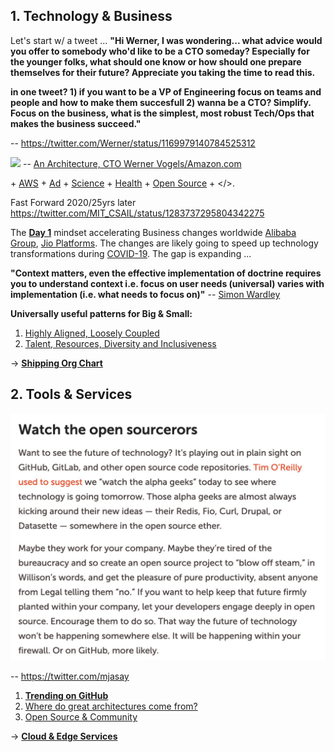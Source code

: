 ## 1. Technology & Business

Let's start w/ a tweet ...
**"Hi Werner, I was wondering... what advice would you offer to somebody who'd like to be a CTO someday? Especially for the younger folks, what should one know or how should one prepare themselves for their future? Appreciate you taking the time to read this.**

**in one tweet? 1) if you want to be a VP of Engineering focus on teams and people and how to make them succesfull 2) wanna be a CTO? Simplify.  Focus on the business, what is the simplest, most robust Tech/Ops that makes the business succeed."**

-- https://twitter.com/Werner/status/1169979140784525312

![](images/Werner.png)
-- [An Architecture, CTO Werner Vogels/Amazon.com](https://queue.acm.org/detail.cfm?id=1142065)

\+ [AWS](https://aws.amazon.com/) + [Ad](https://advertising.amazon.com/) + [Science](https://www.amazon.science/) + [Health](https://amazon.care/) + [Open Source](https://amzn.github.io/) + </>. 

Fast Forward 2020/25yrs later https://twitter.com/MIT_CSAIL/status/1283737295804342275 

The [**Day 1**](https://www.sec.gov/Archives/edgar/data/1018724/000119312517120198/d373368dex991.htm) mindset accelerating Business changes worldwide [Alibaba Group](https://en.wikipedia.org/wiki/Alibaba_Group), [Jio Platforms](https://en.wikipedia.org/wiki/Jio_Platforms). The changes are likely going to speed up technology transformations during [COVID-19](https://en.wikipedia.org/wiki/Coronavirus_disease_2019). The gap is expanding ...

**"Context matters, even the effective implementation of doctrine requires you to understand context i.e. focus on user needs (universal) varies with implementation (i.e. what needs to focus on)"** 
-- [Simon Wardley](https://twitter.com/swardley)

**Universally useful patterns for Big & Small:**
1. [Highly Aligned, Loosely Coupled](https://jobs.netflix.com/culture)
2. [Talent, Resources, Diversity and Inclusiveness](https://github.com/jamiehannaford/diversity)

-> [**Shipping Org Chart**](https://lightstep.com/blog/the-only-good-reason-to-adopt-microservices/) 

## 2. Tools & Services
![](images/open%20source.jpeg)

-- https://twitter.com/mjasay 

1. [**Trending on GitHub**](https://github.com/trending)
2. [Where do great architectures come from?](https://www.oreilly.com/radar/where-do-great-architectures-come-from/)
3. [Open Source & Community](https://www.youtube.com/watch?v=jiaLsxjBeOQ)

-> [**Cloud & Edge Services**](Patterns/Stuff.md)
